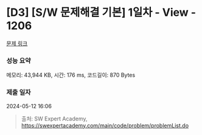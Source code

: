 # [D3] [S/W 문제해결 기본] 1일차 - View - 1206 

[문제 링크](https://swexpertacademy.com/main/code/problem/problemDetail.do?contestProbId=AV134DPqAA8CFAYh) 

### 성능 요약

메모리: 43,944 KB, 시간: 176 ms, 코드길이: 870 Bytes

### 제출 일자

2024-05-12 16:06



> 출처: SW Expert Academy, https://swexpertacademy.com/main/code/problem/problemList.do